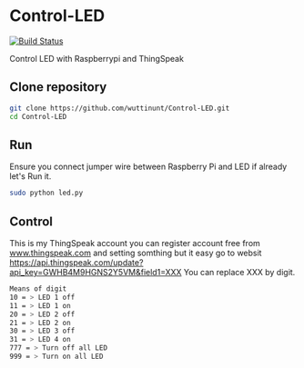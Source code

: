 # Control-LED
[![Build Status](https://drone.io/github.com/wuttinunt/Control-LED/status.png)](https://drone.io/github.com/wuttinunt/Control-LED/latest)

Control LED with Raspberrypi and ThingSpeak

## Clone repository
```bash
git clone https://github.com/wuttinunt/Control-LED.git
cd Control-LED
```

## Run
Ensure you connect jumper wire between Raspberry Pi and LED if already let's Run it.

```bash
sudo python led.py
```

## Control
This is my ThingSpeak account you can register account free from www.thingspeak.com and setting somthing but it easy
go to websit https://api.thingspeak.com/update?api_key=GWHB4M9HGNS2Y5VM&field1=XXX
You can replace XXX by digit.

```bash
Means of digit
10 = > LED 1 off
11 = > LED 1 on
20 = > LED 2 off
21 = > LED 2 on
30 = > LED 3 off
31 = > LED 4 on
777 = > Turn off all LED
999 = > Turn on all LED
```


